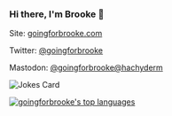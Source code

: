 ### Hi there, I'm Brooke 👋

Site: [goingforbrooke.com](https://www.goingforbrooke.com)

Twitter: [@goingforbrooke](https://twitter.com/goingforbrooke)

Mastodon: <a rel="me" href="https://hachyderm.io/@goingforbrooke">@goingforbrooke@hachyderm</a>

![Jokes Card](https://readme-jokes.vercel.app/api)

[![goingforbrooke's top languages](https://github-readme-stats.vercel.app/api/top-langs/?username=goingforbrooke&theme=blue-green)](https://github.com/anuraghazra/github-readme-stats)

